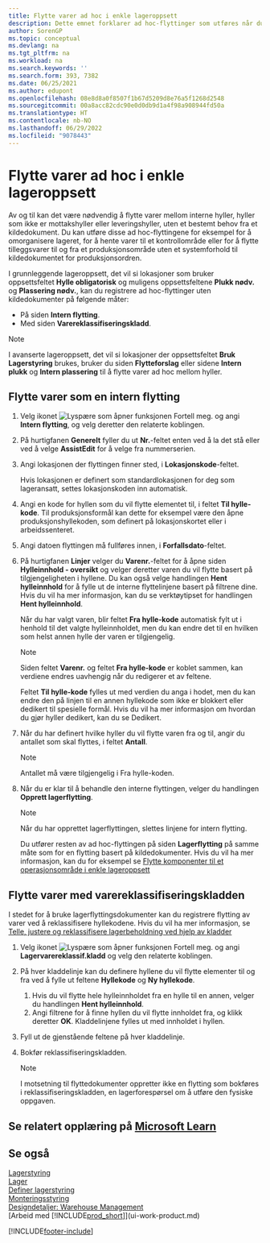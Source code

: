 ```yaml
---
title: Flytte varer ad hoc i enkle lageroppsett
description: Dette emnet forklarer ad hoc-flyttinger som utføres når du skal flytte varer mellom interne hyller uten et bestemt behov fra et kildedokument.
author: SorenGP
ms.topic: conceptual
ms.devlang: na
ms.tgt_pltfrm: na
ms.workload: na
ms.search.keywords: ''
ms.search.form: 393, 7382
ms.date: 06/25/2021
ms.author: edupont
ms.openlocfilehash: 08e8d8a0f8507f1b67d5209d8e76a5f1268d2548
ms.sourcegitcommit: 00a8acc82cdc90e0d0db9d1a4f98a908944fd50a
ms.translationtype: HT
ms.contentlocale: nb-NO
ms.lasthandoff: 06/29/2022
ms.locfileid: "9078443"
---
```

# <a name="move-items-ad-hoc-in-basic-warehouse-configurations"></a>Flytte varer ad hoc i enkle lageroppsett

Av og til kan det være nødvendig å flytte varer mellom interne hyller, hyller som ikke er mottakshyller eller leveringshyller, uten et bestemt behov fra et kildedokument. Du kan utføre disse ad hoc-flyttingene for eksempel for å omorganisere lageret, for å hente varer til et kontrollområde eller for å flytte tilleggsvarer til og fra et produksjonsområde uten et systemforhold til kildedokumentet for produksjonsordren.  

I grunnleggende lageroppsett, det vil si lokasjoner som bruker oppsettsfeltet **Hylle obligatorisk** og muligens oppsettsfeltene **Plukk nødv.** og **Plassering nødv.**, kan du registrere ad hoc-flyttinger uten kildedokumenter på følgende måter:  

- På siden **Intern flytting**.  
- Med siden **Varereklassifiseringskladd**.  

> [!NOTE]  
>  I avanserte lageroppsett, det vil si lokasjoner der oppsettsfeltet **Bruk Lagerstyring** brukes, bruker du siden **Flytteforslag** eller sidene **Intern plukk** og **Intern plassering** til å flytte varer ad hoc mellom hyller.  

## <a name="to-move-items-as-an-internal-movement"></a>Flytte varer som en intern flytting

1.  Velg ikonet ![Lyspære som åpner funksjonen Fortell meg.](media/ui-search/search_small.png "Fortell hva du vil gjøre") og angi **Intern flytting**, og velg deretter den relaterte koblingen.  
2.  På hurtigfanen **Generelt** fyller du ut **Nr.**-feltet enten ved å la det stå eller ved å velge **AssistEdit** for å velge fra nummerserien.  
3.  Angi lokasjonen der flyttingen finner sted, i **Lokasjonskode**-feltet.  

    Hvis lokasjonen er definert som standardlokasjonen for deg som lageransatt, settes lokasjonskoden inn automatisk.  
4.  Angi en kode for hyllen som du vil flytte elementet til, i feltet **Til hylle-kode**. Til produksjonsformål kan dette for eksempel være den åpne produksjonshyllekoden, som definert på lokasjonskortet eller i arbeidssenteret.  
5.  Angi datoen flyttingen må fullføres innen, i **Forfallsdato**-feltet.  
6.  På hurtigfanen **Linjer** velger du **Varenr.**-feltet for å åpne siden **Hylleinnhold - oversikt** og velger deretter varen du vil flytte basert på tilgjengeligheten i hyllene. Du kan også velge handlingen **Hent hylleinnhold** for å fylle ut de interne flyttelinjene basert på filtrene dine. Hvis du vil ha mer informasjon, kan du se verktøytipset for handlingen **Hent hylleinnhold**.  

    Når du har valgt varen, blir feltet **Fra hylle-kode** automatisk fylt ut i henhold til det valgte hylleinnholdet, men du kan endre det til en hvilken som helst annen hylle der varen er tilgjengelig.  

    > [!NOTE]  
    >  Siden feltet **Varenr.** og feltet **Fra hylle-kode** er koblet sammen, kan verdiene endres uavhengig når du redigerer et av feltene.  

    Feltet **Til hylle-kode** fylles ut med verdien du anga i hodet, men du kan endre den på linjen til en annen hyllekode som ikke er blokkert eller dedikert til spesielle formål. Hvis du vil ha mer informasjon om hvordan du gjør hyller dedikert, kan du se Dedikert.  
7.  Når du har definert hvilke hyller du vil flytte varen fra og til, angir du antallet som skal flyttes, i feltet **Antall**.  

    > [!NOTE]  
    >  Antallet må være tilgjengelig i Fra hylle-koden.  

8.  Når du er klar til å behandle den interne flyttingen, velger du handlingen **Opprett lagerflytting**.  

    > [!NOTE]  
    >  Når du har opprettet lagerflyttingen, slettes linjene for intern flytting.  

    Du utfører resten av ad hoc-flyttingen på siden **Lagerflytting** på samme måte som for en flytting basert på kildedokumenter. Hvis du vil ha mer informasjon, kan du for eksempel se [Flytte komponenter til et operasjonsområde i enkle lageroppsett](warehouse-how-to-move-components-to-an-operation-area-in-basic-warehousing.md)  

## <a name="to-move-items-with-the-item-reclassification-journal"></a>Flytte varer med varereklassifiseringskladden

I stedet for å bruke lagerflyttingsdokumenter kan du registrere flytting av varer ved å reklassifisere hyllekodene. Hvis du vil ha mer informasjon, se [Telle, justere og reklassifisere lagerbeholdning ved hjelp av kladder](inventory-how-count-adjust-reclassify.md)

1.  Velg ikonet ![Lyspære som åpner funksjonen Fortell meg.](media/ui-search/search_small.png "Fortell hva du vil gjøre") og angi **Lagervarereklassif.kladd** og velg den relaterte koblingen.  
2.  På hver kladdelinje kan du definere hyllene du vil flytte elementer til og fra ved å fylle ut feltene **Hyllekode** og **Ny hyllekode**.  

    1.  Hvis du vil flytte hele hylleinnholdet fra en hylle til en annen, velger du handlingen **Hent hylleinnhold**.  
    2.  Angi filtrene for å finne hyllen du vil flytte innholdet fra, og klikk deretter **OK**. Kladdelinjene fylles ut med innholdet i hyllen.  
3.  Fyll ut de gjenstående feltene på hver kladdelinje.   
4.  Bokfør reklassifiseringskladden.  

    > [!NOTE]  
    >  I motsetning til flyttedokumenter oppretter ikke en flytting som bokføres i reklassifiseringskladden, en lagerforespørsel om å utføre den fysiske oppgaven.  

## <a name="see-related-training-at-microsoft-learn"></a>Se relatert opplæring på [Microsoft Learn](/learn/modules/manage-internal-warehouse-processes/)

## <a name="see-also"></a>Se også

[Lagerstyring](warehouse-manage-warehouse.md)  
[Lager](inventory-manage-inventory.md)  
[Definer lagerstyring](warehouse-setup-warehouse.md)  
[Monteringsstyring](assembly-assemble-items.md)  
[Designdetaljer: Warehouse Management](design-details-warehouse-management.md)  
[Arbeid med [!INCLUDE[prod_short](includes/prod_short.md)]](ui-work-product.md)


[!INCLUDE[footer-include](includes/footer-banner.md)]